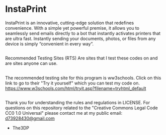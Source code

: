 # InstaPrint
InstaPrint is an innovative, cutting-edge solution that redefines convenience. With a simple yet powerful premise, it allows you to seamlessly send emails directly to a bot that instantly activates printers that are ultra fast. Instantly sending your documents, photos, or files from any device is simply “convenient in every way”. 
##
Recommended Testing Sites (RTS) 
Are sites that I test these codes on
and are sites anyone can use.
##
The recommended testing site for this 
program is ww3schools.
Click on this link to go to 
their "Try it yourself" which
you can test my code on.
https://www.w3schools.com/html/tryit.asp?filename=tryhtml_default
##
Thank you for understanding the rules and regulations in LICENSE.
For questions on this repository related to the "Creative Commons Legal Code
CC0 1.0 Universal" please contact me at my public email:
d73928430@gmail.com

- The3DP
##
